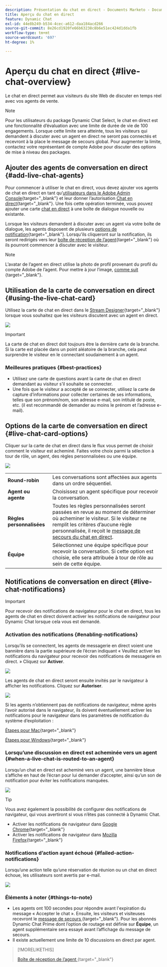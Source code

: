 ```yaml
---
description: Présentation du chat en direct - Documents Marketo - Documentation du produit
title: Aperçu du chat en direct
feature: Dynamic Chat
exl-id: 44e8b249-b534-4cec-a612-daa184acd266
source-git-commit: 8e26cd1920fe66b63238c8b6e51ec424d1dda1fb
workflow-type: tm+mt
source-wordcount: '697'
ht-degree: 1%

---
```


# Aperçu du chat en direct {#live-chat-overview}

Le chat en direct permet aux visiteurs du site Web de discuter en temps réel avec vos agents de vente.

>[!NOTE]
>
>Pour les utilisateurs du package Dynamic Chat Select, le chat en direct est une fonctionnalité d’évaluation avec une limite de durée de vie de 100 engagements. Lorsque cette limite sera atteinte, tous les visiteurs qui demandent à discuter avec un agent en direct ne seront pas connectés et recevront à la place le message de secours global. Pour augmenter la limite, contactez votre représentant de compte Adobe pour discuter des options de mise à niveau des packages.

## Ajouter des agents de conversation en direct {#add-live-chat-agents}

Pour commencer à utiliser le chat en direct, vous devez ajouter vos agents de chat en direct en tant qu’[utilisateurs dans le Adobe Admin Console](/help/marketo/product-docs/demand-generation/dynamic-chat/setup-and-configuration/add-or-remove-chat-users.md#add-a-chat-user){target="_blank"} et leur donner l’autorisation [Chat en direct](/help/marketo/product-docs/demand-generation/dynamic-chat/setup-and-configuration/permissions.md){target="_blank"}. Une fois cette opération terminée, vous pouvez ajouter une carte [chat en direct](#using-the-live-chat-card) à une boîte de dialogue nouvelle ou existante.

Lorsque les visiteurs demandent à discuter avec un agent via votre boîte de dialogue, les agents disposent de plusieurs [options de notification](/help/marketo/product-docs/demand-generation/dynamic-chat/live-chat/agent-inbox.md#live-chat-notifications){target="_blank"}. Lorsqu’ils cliqueront sur la notification, ils seront redirigés vers leur [boîte de réception de l’agent](/help/marketo/product-docs/demand-generation/dynamic-chat/live-chat/agent-inbox.md){target="_blank"} où ils pourront commencer à discuter avec le visiteur.

>[!NOTE]
>
>L’avatar de l’agent en direct utilise la photo de profil provenant du profil du compte Adobe de l’agent. Pour mettre à jour l’image, [comme suit ](https://helpx.adobe.com/fr/manage-account/using/edit-adobe-account-personal-profile.html){target="_blank"}.

## Utilisation de la carte de conversation en direct {#using-the-live-chat-card}

Utilisez la carte de chat en direct dans le [Stream Designer](/help/marketo/product-docs/demand-generation/dynamic-chat/automated-chat/stream-designer.md){target="_blank"} lorsque vous souhaitez que les visiteurs discutent avec un agent en direct.

![](assets/live-chat-overview-1.png)

>[!IMPORTANT]
>
>La carte de chat en direct doit toujours être la dernière carte de la branche. Si la carte est placée dans un point aléatoire de la branche, cela peut surprendre le visiteur en le connectant soudainement à un agent.

### Meilleures pratiques {#best-practices}

* Utilisez une carte de questions avant la carte de chat en direct demandant au visiteur s’il souhaite se connecter.
* Une fois que le visiteur a accepté de se connecter, utilisez la carte de capture d’informations pour collecter certaines de ses informations, telles que son prénom/nom, son adresse e-mail, son intitulé de poste, etc. (il est recommandé de demander au moins le prénom et l’adresse e-mail).

## Options de la carte de conversation en direct {#live-chat-card-options}

Cliquer sur la carte de chat en direct dans le flux vous permet de choisir comment le visiteur est acheminé. Faites votre choix parmi la sélection à tour de rôle, un agent, des règles personnalisées ou une équipe.

![](assets/live-chat-overview-2.png)

<table> 
 <tbody> 
  <tr> 
   <td><b>Round-robin</b></td>
   <td>Les conversations sont affectées aux agents dans un ordre séquentiel.</td>
  </tr> 
  <tr> 
   <td><b>Agent ou agente</b></td>
   <td>Choisissez un agent spécifique pour recevoir la conversation.</td>
  </tr>
    <tr> 
   <td><b>Règles personnalisées</b></td>
   <td>Toutes les règles personnalisées seront passées en revue au moment de déterminer où acheminer le visiteur. Si le visiteur ne remplit les critères d’aucune règle personnalisée, il reçoit le <a href="/help/marketo/product-docs/demand-generation/dynamic-chat/setup-and-configuration/agent-management.md#live-chat-fallback" target="_blank">message de secours du chat en direct</a>.</td>
  </tr> 
  <tr> 
   <td><b>Équipe</b></td>
   <td>Sélectionnez une équipe spécifique pour recevoir la conversation. Si cette option est choisie, elle sera attribuée à tour de rôle au sein de cette équipe.</td>
  </tr>
 </tbody> 
</table>

## Notifications de conversation en direct {#live-chat-notifications}

>[!IMPORTANT]
>
>Pour recevoir des notifications de navigateur pour le chat en direct, tous les agents de chat en direct doivent activer les notifications de navigateur pour Dynamic Chat lorsque cela vous est demandé.

### Activation des notifications {#enabling-notifications}

Lorsqu’ils se connectent, les agents de messagerie en direct voient une bannière dans la partie supérieure de l’écran indiquant « Veuillez activer les notifications du navigateur pour recevoir des notifications de messagerie en direct. » Cliquez sur **Activer**.

![](assets/live-chat-overview-4.png)

Les agents de chat en direct seront ensuite invités par le navigateur à afficher les notifications. Cliquez sur **Autoriser**.

![](assets/live-chat-overview-5.png)

Si les agents n’obtiennent pas de notifications de navigateur, même après l’avoir autorisé dans le navigateur, ils doivent éventuellement activer les notifications pour le navigateur dans les paramètres de notification du système d’exploitation :

[Étapes pour Mac](https://support.apple.com/guide/mac-help/change-notifications-settings-mh40583/mac){target="_blank"}

[Étapes pour Windows](https://support.microsoft.com/en-us/windows/change-notification-settings-in-windows-8942c744-6198-fe56-4639-34320cf9444e){target="_blank"}

### Lorsqu’une discussion en direct est acheminée vers un agent {#when-a-live-chat-is-routed-to-an-agent}

Lorsqu’un chat en direct est acheminé vers un agent, une bannière bleue s’affiche en haut de l’écran pour lui demander d’accepter, ainsi qu’un son de notification pour éviter les notifications manquées.

![](assets/live-chat-overview-3.png)

>[!TIP]
>
>Vous avez également la possibilité de configurer des notifications de navigateur, qui vous avertiront si vous n’êtes pas connecté à Dynamic Chat.
>
>* Activer les notifications de navigateur dans [Google Chrome](https://support.google.com/chrome/answer/3220216?hl=en&amp;co=GENIE.Platform%3DDesktop){target="_blank"}
>* Activer les notifications de navigateur dans [Mozilla Firefox](https://support.mozilla.org/en-US/kb/push-notifications-firefox){target="_blank"}

### Notifications d’action ayant échoué {#failed-action-notifications}

Lorsqu’une action telle qu’une réservation de réunion ou un chat en direct échoue, les utilisateurs sont avertis par e-mail.

![](assets/live-chat-overview-6.png)

### Éléments à noter {#things-to-note}

* Les agents ont 100 secondes pour répondre avant l&#39;expiration du message « Accepter le chat ». Ensuite, les visiteurs et visiteuses recevront le [ message de secours ](/help/marketo/product-docs/demand-generation/dynamic-chat/setup-and-configuration/agent-management.md#live-chat-fallback){target="_blank"}. Pour les abonnés Dynamic Chat Prime dont l’option de routage est définie sur **Équipe**, un agent supplémentaire sera essayé avant l’affichage du message de secours.
* Il existe actuellement une limite de 10 discussions en direct par agent.

>[!MORELIKETHIS]
>
>[ Boîte de réception de l’agent ](/help/marketo/product-docs/demand-generation/dynamic-chat/live-chat/agent-inbox.md){target="_blank"}
